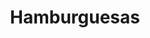 ---
title: "Hamburguesas"
url: /ciudad-satelite/hamburguesas-calle-hermano-e-morales/
shop: quiosco
---